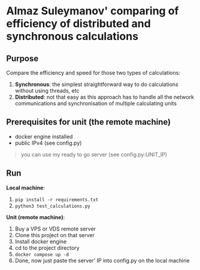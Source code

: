 # Almaz Suleymanov' comparing of efficiency of distributed and synchronous calculations

## Purpose

Compare the efficiency and speed for those two types of calculations:
1. **Synchronous**: the simplest straightforward way to do calculations without using threads, etc
2. **Distributed**: not that easy as this approach has to handle all the network communications and synchronisation of multiple calculating units

## Prerequisites for unit (the remote machine)
* docker engine installed
* public IPv4 (see config.py) 
> you can use my ready to go server (see config.py:UNIT_IP)

## Run

**Local machine**:
1. `pip install -r requirements.txt`
2. `python3 test_calculations.py`

**Unit (remote machine)**:
1. Buy a VPS or VDS remote server
2. Clone this project on that server
3. Install docker engine
4. cd to the project directory
5. `docker compose up -d`
6. Done, now just paste the server' IP into config.py on the local machine